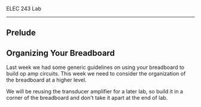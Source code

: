 ELEC 243 Lab

------------------------------------------------------------------------

Prelude
-------

Organizing Your Breadboard
--------------------------

Last week we had some generic guidelines on using your breadboard to
build op amp circuits. This week we need to consider the organization of
the breadboard at a higher level.

We will be reusing the transducer amplifier for a later lab, so build it
in a corner of the breadboard and don't take it apart at the end of lab.
